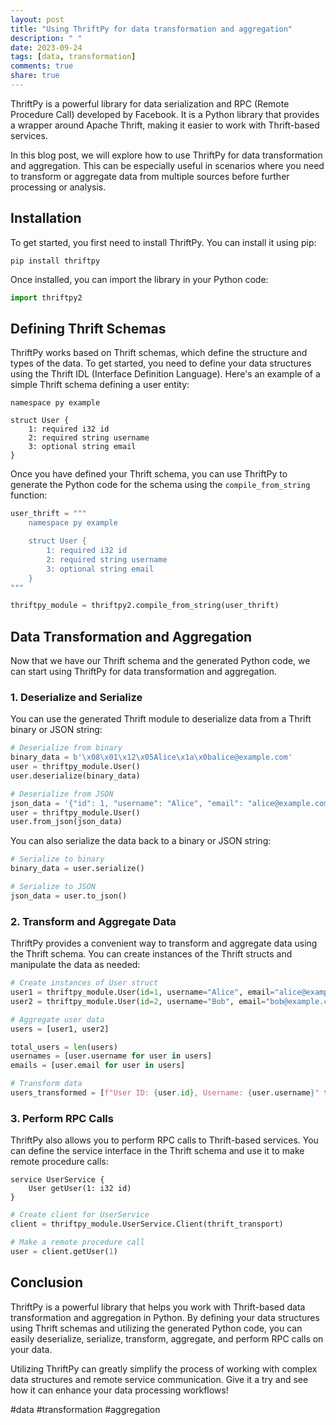 ```yaml
---
layout: post
title: "Using ThriftPy for data transformation and aggregation"
description: " "
date: 2023-09-24
tags: [data, transformation]
comments: true
share: true
---
```


ThriftPy is a powerful library for data serialization and RPC (Remote Procedure Call) developed by Facebook. It is a Python library that provides a wrapper around Apache Thrift, making it easier to work with Thrift-based services.

In this blog post, we will explore how to use ThriftPy for data transformation and aggregation. This can be especially useful in scenarios where you need to transform or aggregate data from multiple sources before further processing or analysis.

## Installation

To get started, you first need to install ThriftPy. You can install it using pip:

```shell
pip install thriftpy
```

Once installed, you can import the library in your Python code:

```python
import thriftpy2
```

## Defining Thrift Schemas

ThriftPy works based on Thrift schemas, which define the structure and types of the data. To get started, you need to define your data structures using the Thrift IDL (Interface Definition Language). Here's an example of a simple Thrift schema defining a user entity:

```thrift
namespace py example

struct User {
    1: required i32 id
    2: required string username
    3: optional string email
}
```

Once you have defined your Thrift schema, you can use ThriftPy to generate the Python code for the schema using the `compile_from_string` function:

```python
user_thrift = """
    namespace py example

    struct User {
        1: required i32 id
        2: required string username
        3: optional string email
    }
"""

thriftpy_module = thriftpy2.compile_from_string(user_thrift)
```

## Data Transformation and Aggregation

Now that we have our Thrift schema and the generated Python code, we can start using ThriftPy for data transformation and aggregation.

### 1. Deserialize and Serialize

You can use the generated Thrift module to deserialize data from a Thrift binary or JSON string:

```python
# Deserialize from binary
binary_data = b'\x08\x01\x12\x05Alice\x1a\x0balice@example.com'
user = thriftpy_module.User()
user.deserialize(binary_data)

# Deserialize from JSON
json_data = '{"id": 1, "username": "Alice", "email": "alice@example.com"}'
user = thriftpy_module.User()
user.from_json(json_data)
```

You can also serialize the data back to a binary or JSON string:

```python
# Serialize to binary
binary_data = user.serialize()

# Serialize to JSON
json_data = user.to_json()
```

### 2. Transform and Aggregate Data

ThriftPy provides a convenient way to transform and aggregate data using the Thrift schema. You can create instances of the Thrift structs and manipulate the data as needed:

```python
# Create instances of User struct
user1 = thriftpy_module.User(id=1, username="Alice", email="alice@example.com")
user2 = thriftpy_module.User(id=2, username="Bob", email="bob@example.com")

# Aggregate user data
users = [user1, user2]

total_users = len(users)
usernames = [user.username for user in users]
emails = [user.email for user in users]

# Transform data
users_transformed = [f"User ID: {user.id}, Username: {user.username}" for user in users]
```

### 3. Perform RPC Calls

ThriftPy also allows you to perform RPC calls to Thrift-based services. You can define the service interface in the Thrift schema and use it to make remote procedure calls:

```thrift
service UserService {
    User getUser(1: i32 id)
}
```

```python
# Create client for UserService
client = thriftpy_module.UserService.Client(thrift_transport)

# Make a remote procedure call
user = client.getUser(1)
```

## Conclusion

ThriftPy is a powerful library that helps you work with Thrift-based data transformation and aggregation in Python. By defining your data structures using Thrift schemas and utilizing the generated Python code, you can easily deserialize, serialize, transform, aggregate, and perform RPC calls on your data.

Utilizing ThriftPy can greatly simplify the process of working with complex data structures and remote service communication. Give it a try and see how it can enhance your data processing workflows!

\#data #transformation \#aggregation